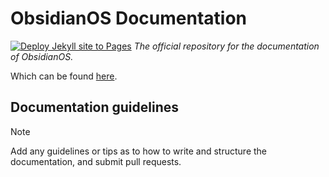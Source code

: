 # ObsidianOS Documentation
[![Deploy Jekyll site to Pages](https://github.com/Obsidian-OS/docs/actions/workflows/pages.yml/badge.svg)](https://github.com/Obsidian-OS/docs/actions/workflows/pages.yml)
*The official repository for the documentation of ObsidianOS.*

Which can be found [here](https://obsidian-os.github.io/docs/).

## Documentation guidelines
> [!NOTE]
> Add any guidelines or tips as to how to write and structure the documentation, and submit pull requests.
